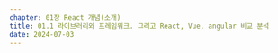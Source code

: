 ```yaml
---
chapter: 01장 React 개념(소개)
title: 01.1 라이브러리와 프레임워크. 그리고 React, Vue, angular 비교 분석
date: 2024-07-03
---
```


